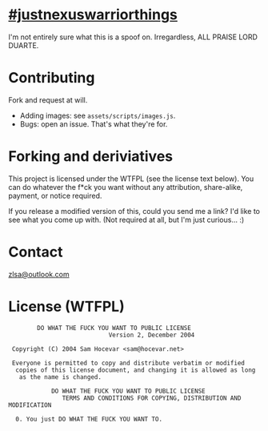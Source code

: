 # [\#justnexuswarriorthings](http://zlsa.github.io/nexuswarrior/)

I'm not entirely sure what this is a spoof on. Irregardless, ALL
PRAISE LORD DUARTE.

# Contributing

Fork and request at will.

* Adding images: see `assets/scripts/images.js`.
* Bugs: open an issue. That's what they're for.

# Forking and deriviatives

This project is licensed under the WTFPL (see the license text
below). You can do whatever the f*ck you want without any attribution,
share-alike, payment, or notice required.

If you release a modified version of this, could you send me a link?
I'd like to see what you come up with. (Not required at all, but I'm
just curious... :)

# Contact

zlsa@outlook.com

# License (WTFPL)

````
        DO WHAT THE FUCK YOU WANT TO PUBLIC LICENSE
                            Version 2, December 2004

 Copyright (C) 2004 Sam Hocevar <sam@hocevar.net>

 Everyone is permitted to copy and distribute verbatim or modified
  copies of this license document, and changing it is allowed as long
   as the name is changed.

            DO WHAT THE FUCK YOU WANT TO PUBLIC LICENSE
               TERMS AND CONDITIONS FOR COPYING, DISTRIBUTION AND MODIFICATION

  0. You just DO WHAT THE FUCK YOU WANT TO.
````
